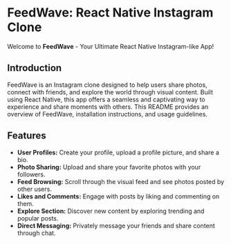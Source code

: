 # FeedWave: React Native Instagram Clone

Welcome to **FeedWave** - Your Ultimate React Native Instagram-like App!

## Introduction

FeedWave is an Instagram clone designed to help users share photos, connect with friends, and explore the world through visual content. Built using React Native, this app offers a seamless and captivating way to experience and share moments with others. This README provides an overview of FeedWave, installation instructions, and usage guidelines.

## Features

- **User Profiles:** Create your profile, upload a profile picture, and share a bio.
- **Photo Sharing:** Upload and share your favorite photos with your followers.
- **Feed Browsing:** Scroll through the visual feed and see photos posted by other users.
- **Likes and Comments:** Engage with posts by liking and commenting on them.
- **Explore Section:** Discover new content by exploring trending and popular posts.
- **Direct Messaging:** Privately message your friends and share content through chat.
